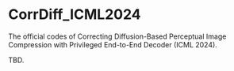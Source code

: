 # CorrDiff_ICML2024
The official codes of Correcting Diffusion-Based Perceptual Image Compression with Privileged End-to-End Decoder (ICML 2024).

TBD.
